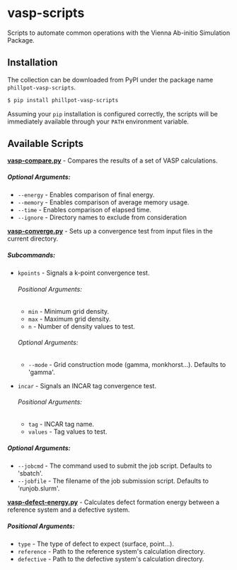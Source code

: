 # vasp-scripts
Scripts to automate common operations with the Vienna Ab-initio Simulation Package.

## Installation

The collection can be downloaded from PyPI under the package name `phillpot-vasp-scripts`.

```bash
$ pip install phillpot-vasp-scripts
```
Assuming your `pip` installation is configured correctly, the scripts will be immediately available through your `PATH` environment variable.

## Available Scripts

__[vasp-compare.py](scripts/vasp-compare.py)__ - Compares the results of a set of VASP calculations.

##### Optional Arguments:
* `--energy` - Enables comparison of final energy.
* `--memory` - Enables comparison of average memory usage.
* `--time` - Enables comparison of elapsed time.
* `--ignore` - Directory names to exclude from consideration


__[vasp-converge.py](scripts/vasp-converge.py)__ - Sets up a convergence test from input files in the current directory.

##### Subcommands:
* `kpoints` - Signals a k-point convergence test.
    
    ###### Positional Arguments:
    * `min` - Minimum grid density.
    * `max` - Maximum grid density.
    * `n` - Number of density values to test.

    ###### Optional Arguments:
    * `--mode` - Grid construction mode (gamma, monkhorst...). Defaults to 'gamma'.

* `incar` - Signals an INCAR tag convergence test.

    ###### Positional Arguments:
    * `tag` - INCAR tag name.
    * `values` - Tag values to test.

##### Optional Arguments:
* `--jobcmd` - The command used to submit the job script. Defaults to 'sbatch'.
* `--jobfile` - The filename of the job submission script. Defaults to 'runjob.slurm'.


__[vasp-defect-energy.py](scripts/vasp-defect-energy.py)__ - Calculates defect formation energy between a reference system and a defective system.

##### Positional Arguments:
* `type` - The type of defect to expect (surface, point...).
* `reference` - Path to the reference system's calculation directory.
* `defective` - Path to the defective system's calculation directory.